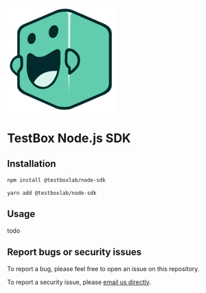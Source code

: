 <img src="./docs/pedals.svg" width="250" />

# TestBox Node.js SDK

## Installation

```shell
npm install @testboxlab/node-sdk
```

```shell
yarn add @testboxlab/node-sdk
```

## Usage

todo

## Report bugs or security issues

To report a bug, please feel free to open an issue on this repository.

To report a security issue, please [email us directly][1].

[1]: mailto:dev@testbox.com
